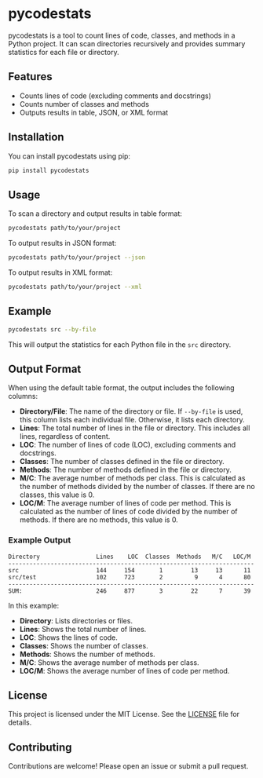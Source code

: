 # pycodestats

pycodestats is a tool to count lines of code, classes, and methods in a Python project. It can scan directories recursively and provides summary statistics for each file or directory.

## Features

- Counts lines of code (excluding comments and docstrings)
- Counts number of classes and methods
- Outputs results in table, JSON, or XML format

## Installation

You can install pycodestats using pip:

```bash
pip install pycodestats
```

## Usage

To scan a directory and output results in table format:

```bash
pycodestats path/to/your/project
```

To output results in JSON format:

```bash
pycodestats path/to/your/project --json
```

To output results in XML format:

```bash
pycodestats path/to/your/project --xml
```

## Example

```bash
pycodestats src --by-file
```

This will output the statistics for each Python file in the `src` directory.

## Output Format

When using the default table format, the output includes the following columns:

- **Directory/File**: The name of the directory or file. If `--by-file` is used, this column lists each individual file. Otherwise, it lists each directory.
- **Lines**: The total number of lines in the file or directory. This includes all lines, regardless of content.
- **LOC**: The number of lines of code (LOC), excluding comments and docstrings.
- **Classes**: The number of classes defined in the file or directory.
- **Methods**: The number of methods defined in the file or directory.
- **M/C**: The average number of methods per class. This is calculated as the number of methods divided by the number of classes. If there are no classes, this value is 0.
- **LOC/M**: The average number of lines of code per method. This is calculated as the number of lines of code divided by the number of methods. If there are no methods, this value is 0.

### Example Output

```plaintext
Directory                Lines    LOC  Classes  Methods   M/C   LOC/M
----------------------------------------------------------------------
src                      144     154       1        13     13      11
src/test                 102     723       2         9      4      80
----------------------------------------------------------------------
SUM:                     246     877       3        22      7      39
```

In this example:

- **Directory**: Lists directories or files.
- **Lines**: Shows the total number of lines.
- **LOC**: Shows the lines of code.
- **Classes**: Shows the number of classes.
- **Methods**: Shows the number of methods.
- **M/C**: Shows the average number of methods per class.
- **LOC/M**: Shows the average number of lines of code per method.


## License

This project is licensed under the MIT License. See the [LICENSE](LICENSE) file for details.

## Contributing

Contributions are welcome! Please open an issue or submit a pull request.
